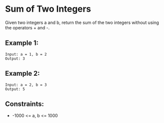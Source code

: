 # Sum of Two Integers

Given two integers a and b, return the sum of the two integers without using the operators + and -.

## Example 1:

```
Input: a = 1, b = 2
Output: 3
```

## Example 2:

```
Input: a = 2, b = 3
Output: 5
```

## Constraints:

- -1000 <= a, b <= 1000
